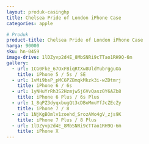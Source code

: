 ```yaml
---
layout: produk-casinghp
title: Chelsea Pride of London iPhone Case
categories: apple

# Produk
product-title: Chelsea Pride of London iPhone Case
harga: 90000
sku: hn-0459
image-drive: 1lDZyvp2d4E_8MbSNRi9cTTao1RH9Q-6m
gallery:
  - url: 1CG0Fke_67OxFBiqRtXw8UldYubrgguOa
    title: iPhone 5 / 5s / SE
  - url: 1vMi9bsP_pMC6PZBmqkMkzk3i-wZDtmrj
    title: iPhone 6 / 6s
  - url: 1yNHuYrRh3S2Hzmjw5j6VvQasz0Y6AZb8
    title: iPhone 6 Plus / 6s Plus
  - url: 1_8qPZ3dyqxbugQt3cDBoMmuYfJcZEcZy
    title: iPhone 7 / 8
  - url: 1NjKgBOmlv1zoehd_SrozAWo4gV_zjs9K
    title: iPhone 7 Plus / 8 Plus
  - url: 1lDZyvp2d4E_8MbSNRi9cTTao1RH9Q-6m
    title: iPhone X
---
```

